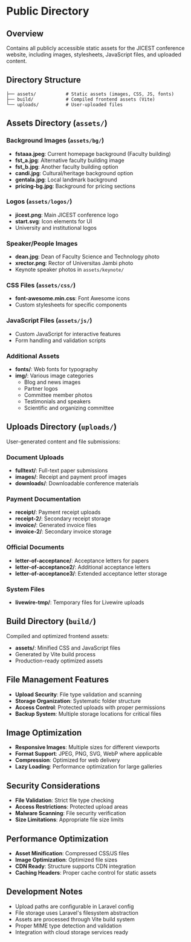 # Public Directory

## Overview
Contains all publicly accessible static assets for the JICEST conference website, including images, stylesheets, JavaScript files, and uploaded content.

## Directory Structure
```
├── assets/           # Static assets (images, CSS, JS, fonts)
├── build/            # Compiled frontend assets (Vite)
└── uploads/          # User-uploaded files
```

## Assets Directory (`assets/`)

### Background Images (`assets/bg/`)
- **fstaaa.jpeg**: Current homepage background (Faculty building)
- **fst_a.jpg**: Alternative faculty building image
- **fst_b.jpg**: Another faculty building option
- **candi.jpg**: Cultural/heritage background option
- **gentala.jpg**: Local landmark background
- **pricing-bg.jpg**: Background for pricing sections

### Logos (`assets/logos/`)
- **jicest.png**: Main JICEST conference logo
- **start.svg**: Icon elements for UI
- University and institutional logos

### Speaker/People Images
- **dean.jpg**: Dean of Faculty Science and Technology photo
- **xrector.png**: Rector of Universitas Jambi photo
- Keynote speaker photos in `assets/keynote/`

### CSS Files (`assets/css/`)
- **font-awesome.min.css**: Font Awesome icons
- Custom stylesheets for specific components

### JavaScript Files (`assets/js/`)
- Custom JavaScript for interactive features
- Form handling and validation scripts

### Additional Assets
- **fonts/**: Web fonts for typography
- **img/**: Various image categories
  - Blog and news images
  - Partner logos
  - Committee member photos
  - Testimonials and speakers
  - Scientific and organizing committee

## Uploads Directory (`uploads/`)
User-generated content and file submissions:

### Document Uploads
- **fulltext/**: Full-text paper submissions
- **images/**: Receipt and payment proof images
- **downloads/**: Downloadable conference materials

### Payment Documentation
- **receipt/**: Payment receipt uploads
- **receipt-2/**: Secondary receipt storage
- **invoice/**: Generated invoice files
- **invoice-2/**: Secondary invoice storage

### Official Documents
- **letter-of-acceptance/**: Acceptance letters for papers
- **letter-of-acceptance2/**: Additional acceptance letters
- **letter-of-acceptance3/**: Extended acceptance letter storage

### System Files
- **livewire-tmp/**: Temporary files for Livewire uploads

## Build Directory (`build/`)
Compiled and optimized frontend assets:
- **assets/**: Minified CSS and JavaScript files
- Generated by Vite build process
- Production-ready optimized assets

## File Management Features
- **Upload Security**: File type validation and scanning
- **Storage Organization**: Systematic folder structure
- **Access Control**: Protected uploads with proper permissions
- **Backup System**: Multiple storage locations for critical files

## Image Optimization
- **Responsive Images**: Multiple sizes for different viewports
- **Format Support**: JPEG, PNG, SVG, WebP where applicable
- **Compression**: Optimized for web delivery
- **Lazy Loading**: Performance optimization for large galleries

## Security Considerations
- **File Validation**: Strict file type checking
- **Access Restrictions**: Protected upload areas
- **Malware Scanning**: File security verification
- **Size Limitations**: Appropriate file size limits

## Performance Optimization
- **Asset Minification**: Compressed CSS/JS files
- **Image Optimization**: Optimized file sizes
- **CDN Ready**: Structure supports CDN integration
- **Caching Headers**: Proper cache control for static assets

## Development Notes
- Upload paths are configurable in Laravel config
- File storage uses Laravel's filesystem abstraction
- Assets are processed through Vite build system
- Proper MIME type detection and validation
- Integration with cloud storage services ready